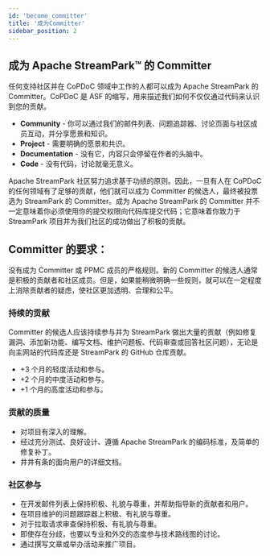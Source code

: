 ```yaml
---
id: 'become_committer'
title: '成为Committer'
sidebar_position: 2
---
```


<!--
    Licensed to the Apache Software Foundation (ASF) under one or more
    contributor license agreements.  See the NOTICE file distributed with
    this work for additional information regarding copyright ownership.
    The ASF licenses this file to You under the Apache License, Version 2.0
    (the "License"); you may not use this file except in compliance with
    the License.  You may obtain a copy of the License at

       https://www.apache.org/licenses/LICENSE-2.0
    
    Unless required by applicable law or agreed to in writing, software
    distributed under the License is distributed on an "AS IS" BASIS,
    WITHOUT WARRANTIES OR CONDITIONS OF ANY KIND, either express or implied.
    See the License for the specific language governing permissions and
    limitations under the License.
-->


## 成为 Apache StreamPark™ 的 Committer

任何支持社区并在 CoPDoC 领域中工作的人都可以成为 Apache StreamPark 的Committer。CoPDoC 是 ASF 的缩写，用来描述我们如何不仅仅通过代码来认识到您的贡献。

- **Community** - 你可以通过我们的邮件列表、问题追踪器、讨论页面与社区成员互动，并分享愿景和知识。
- **Project** - 需要明确的愿景和共识。
- **Documentation** - 没有它，内容只会停留在作者的头脑中。
- **Code** - 没有代码，讨论就毫无意义。

Apache StreamPark 社区努力追求基于功绩的原则。因此，一旦有人在 CoPDoC 的任何领域有了足够的贡献，他们就可以成为 Committer 的候选人，最终被投票选为 StreamPark 的 Committer。成为 Apache StreamPark 的 Committer 并不一定意味着你必须使用你的提交权限向代码库提交代码；它意味着你致力于 StreamPark 项目并为我们社区的成功做出了积极的贡献。

## Committer 的要求：

没有成为 Committer 或 PPMC 成员的严格规则。新的 Committer 的候选人通常是积极的贡献者和社区成员。但是，如果能稍微明确一些规则，就可以在一定程度上消除贡献者的疑虑，使社区更加透明、合理和公平。

### 持续的贡献

Committer 的候选人应该持续参与并为 StreamPark 做出大量的贡献（例如修复漏洞、添加新功能、编写文档、维护问题板、代码审查或回答社区问题），无论是向主网站的代码库还是 StreamPark 的 GitHub 仓库贡献。

- +3 个月的轻度活动和参与。
- +2 个月的中度活动和参与。
- +1 个月的高度活动和参与。

### 贡献的质量
- 对项目有深入的理解。
- 经过充分测试、良好设计、遵循 Apache StreamPark 的编码标准，及简单的修复补丁。
- 井井有条的面向用户的详细文档。

### 社区参与

- 在开发邮件列表上保持积极、礼貌与尊重，并帮助指导新的贡献者和用户。
- 在项目维护的问题跟踪器上积极、有礼貌与尊重。
- 对于拉取请求审查保持积极、有礼貌与尊重。
- 即使存在分歧，也要以专业和外交的态度参与技术路线图的讨论。
- 通过撰写文章或举办活动来推广项目。
